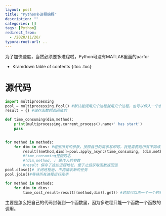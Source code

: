 ```yaml
---
layout: post
title: "Python多进程编程"
description: ""
categories: []
tags: [Python]
redirect_from:
  - /2020/11/20/
typora-root-url: ..
---
```


为了加快速度，当然必须要多进程啦，Python可没有MATLAB里面的parfor

* Kramdown table of contents
{:toc .toc}
# 源代码

```python
import multiprocessing
pool = multiprocessing.Pool() #默认能调用几个进程就用几个进程，也可以传入一个参数指定数目
result = {} #储存函数的返回值的

def time_consuming(dim,method):
    print(multiprocessing.current_process().name+' has start')
    pass
    

for method in methods:
    for dim in dims: #遍历所有的参数，按照自己的需求写即可，我是需要跑所有不同维度，不同方法下的时间损耗。
		result[(method,dim)]=pool.apply_async(time_consuming, (dim,method, ))
        #time_consuming是函数名
        #(dim,method, ) 是传入的参数
        #result 保存了这些进程地址，便于之后获取函数返回值
pool.close()# 关闭进程池，不再接收新的任务
pool.join()#等待所有进程运行完毕

for method in methods:
    for dim in dims:
        time_cost_result=result[(method,dim)].get() #这就可以再一个一个的获取结果了
```

主要是怎么把自己的代码封装到一个函数里，因为多进程只能一个函数一个函数的调用。